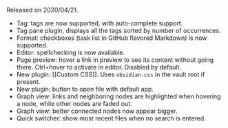 Released on 2020/04/21.

- Tag: tags are now supported, with auto-complete support.
- Tag pane plugin, displays all the tags sorted by number of occurrences.
- Format: checkboxes (task list in GitHub flavored Markdown) is now supported.
- Editor: spellchecking is now available.
- Page preview: hover a link in preview to see its content without going there. Ctrl+hover to activate in editor. Disabled by default.
- New plugin: [[Custom CSS]]. Uses `obsidian.css` in the vault root if present.
- New plugin: button to open file with default app.
- Graph view: links and neighboring nodes are highlighted when hovering a node, while other nodes are faded out.
- Graph view: better connected nodes now appear bigger.
- Quick switcher: show most recent files when no search is entered.
